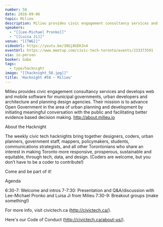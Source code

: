 ```yaml
---
number: 58
date: 2016-09-06
topic: Milieu
description: Milieu provides civic engagement consultancy services and develops web and mobile software for municipal governments, urban developers and architecture and planning design agencies. Their mission is to advance Open Government in the area of urban planning and development by initiating meaningful conversation with the public and facilitating better evidence based decision making. http://about.milieu.io
speakers:
  - "[[Lee-Michael Pronko]]"
  - "[[Luisa Ji]]"
venue: "[[TWG]]"
videoUrl: https://youtu.be/38Gj8GEKJn4
eventUrl: https://www.meetup.com/civic-tech-toronto/events/233373591
via: in-person
booker: Gabe
tags:
  - type/hacknight
image: "[[hacknight_58.jpg]]"
title: 'Hacknight #58 – Milieu'
---
```


Milieu provides civic engagement consultancy services and develops web and mobile software for municipal governments, urban developers and architecture and planning design agencies. Their mission is to advance Open Government in the area of urban planning and development by initiating meaningful conversation with the public and facilitating better evidence based decision making. http://about.milieu.io

About the Hacknight

The weekly civic tech hacknights bring together designers, coders, urban planners, government staff, mappers, policymakers, students, communications strategists, and all other Torontonians who share an interest in making Toronto more responsive, prosperous, sustainable and equitable, through tech, data, and design. (Coders are welcome, but you don’t have to be a coder to contribute!)

Come and be part of it!

Agenda

6:30-7: Welcome and intros
7-7:30: Presentation and Q&A/discussion with Lee-Michael Pronko and Luisa Ji from Milieu
7:30-9: Breakout groups (make something!)

For more info, visit civictech.ca (http://civictech.ca/).

Here's our Code of Conduct (http://civictech.ca/about-us/).